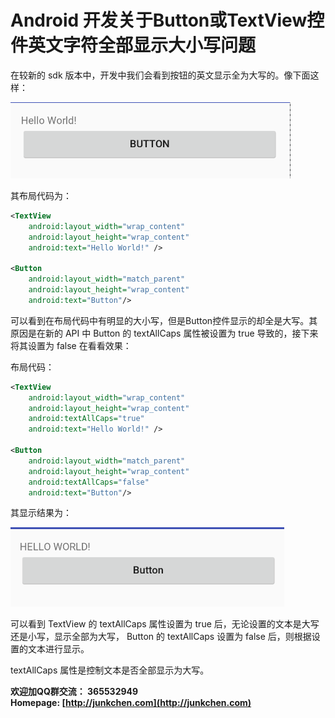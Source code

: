 # **Android 开发关于Button或TextView控件英文字符全部显示大小写问题** #

在较新的 sdk 版本中，开发中我们会看到按钮的英文显示全为大写的。像下面这样：  

![](https://raw.githubusercontent.com/junkchen/Documents/master/Android/2016-08-04-android-text-caps/caps-true.png)  

其布局代码为：  

```xml
<TextView
    android:layout_width="wrap_content"
    android:layout_height="wrap_content"
    android:text="Hello World!" />

<Button
    android:layout_width="match_parent"
    android:layout_height="wrap_content"
    android:text="Button"/>
```

可以看到在布局代码中有明显的大小写，但是Button控件显示的却全是大写。其原因是在新的 API 中 Button 的 textAllCaps 属性被设置为 true 导致的，接下来将其设置为 false 在看看效果：  

布局代码：  

```xml
<TextView
    android:layout_width="wrap_content"
    android:layout_height="wrap_content"
    android:textAllCaps="true"
    android:text="Hello World!" />

<Button
    android:layout_width="match_parent"
    android:layout_height="wrap_content"
    android:textAllCaps="false"
    android:text="Button"/>
```

其显示结果为：  

![](https://raw.githubusercontent.com/junkchen/Documents/master/Android/2016-08-04-android-text-caps/caps-false.png)  

可以看到 TextView 的 textAllCaps 属性设置为 true 后，无论设置的文本是大写还是小写，显示全部为大写， Button 的 textAllCaps 设置为 false 后，则根据设置的文本进行显示。  

textAllCaps 属性是控制文本是否全部显示为大写。    

**欢迎加QQ群交流： 365532949**  
**Homepage: [http://junkchen.com](http://junkchen.com)**  